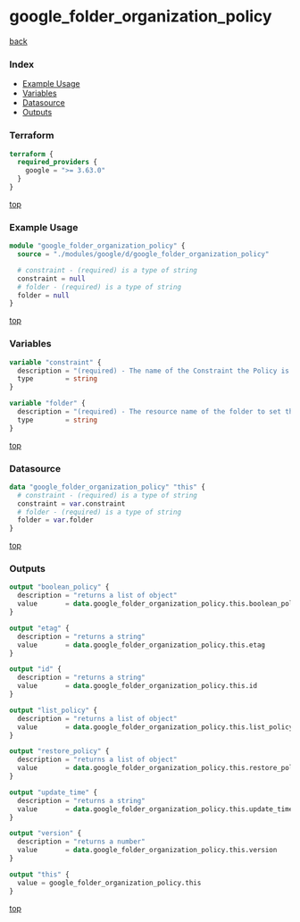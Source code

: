 # google_folder_organization_policy

[back](../google.md)

### Index

- [Example Usage](#example-usage)
- [Variables](#variables)
- [Datasource](#datasource)
- [Outputs](#outputs)

### Terraform

```terraform
terraform {
  required_providers {
    google = ">= 3.63.0"
  }
}
```

[top](#index)

### Example Usage

```terraform
module "google_folder_organization_policy" {
  source = "./modules/google/d/google_folder_organization_policy"

  # constraint - (required) is a type of string
  constraint = null
  # folder - (required) is a type of string
  folder = null
}
```

[top](#index)

### Variables

```terraform
variable "constraint" {
  description = "(required) - The name of the Constraint the Policy is configuring, for example, serviceuser.services."
  type        = string
}

variable "folder" {
  description = "(required) - The resource name of the folder to set the policy for. Its format is folders/{folder_id}."
  type        = string
}
```

[top](#index)

### Datasource

```terraform
data "google_folder_organization_policy" "this" {
  # constraint - (required) is a type of string
  constraint = var.constraint
  # folder - (required) is a type of string
  folder = var.folder
}
```

[top](#index)

### Outputs

```terraform
output "boolean_policy" {
  description = "returns a list of object"
  value       = data.google_folder_organization_policy.this.boolean_policy
}

output "etag" {
  description = "returns a string"
  value       = data.google_folder_organization_policy.this.etag
}

output "id" {
  description = "returns a string"
  value       = data.google_folder_organization_policy.this.id
}

output "list_policy" {
  description = "returns a list of object"
  value       = data.google_folder_organization_policy.this.list_policy
}

output "restore_policy" {
  description = "returns a list of object"
  value       = data.google_folder_organization_policy.this.restore_policy
}

output "update_time" {
  description = "returns a string"
  value       = data.google_folder_organization_policy.this.update_time
}

output "version" {
  description = "returns a number"
  value       = data.google_folder_organization_policy.this.version
}

output "this" {
  value = google_folder_organization_policy.this
}
```

[top](#index)